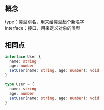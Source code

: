 ## 概念

type：类型别名，用来给类型起个新名字  
interface：接口，用来定义对象的类型

## 相同点

```TypeScript
interface User {
  name: string
  age: number
  setUser(name: string, age: number): void
}

type User = {
  name: string
  age: number
  setUser(name: string, age: number): void
}

```
